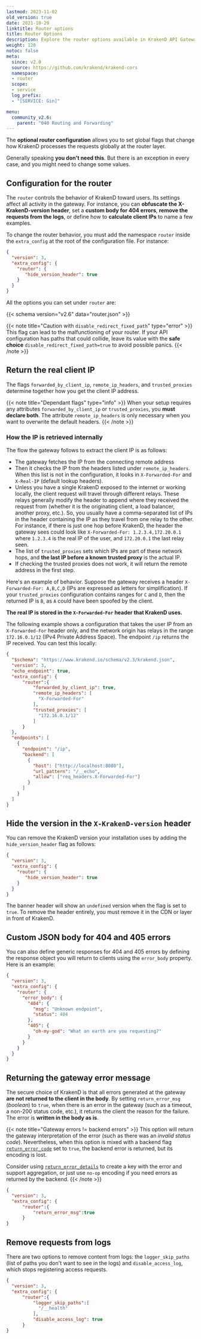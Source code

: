 ```yaml
---
lastmod: 2023-11-02
old_version: true
date: 2021-10-29
linktitle: Router options
title: Router Options
description: Explore the router options available in KrakenD API Gateway to customize the routing behavior and optimize API request handling
weight: 120
notoc: false
meta:
  since: v2.0
  source: https://github.com/krakend/krakend-cors
  namespace:
  - router
  scope:
  - service
  log_prefix:
  - "[SERVICE: Gin]"

menu:
  community_v2.6:
    parent: "040 Routing and Forwarding"
---
```


The **optional router configuration** allows you to set global flags that change how KrakenD processes the requests globally at the router layer.

Generally speaking **you don't need this**. But there is an exception in every case, and you might need to change some values.

## Configuration for the router

The `router` controls the behavior of KrakenD toward users. Its settings affect all activity in the gateway. For instance, you can **obfuscate the X-KrakenD-version header**, set a **custom body for 404 errors**, **remove the requests from the logs**, or define how to **calculate client IPs** to name a few examples.

To change the router behavior, you must add the namespace `router` inside the `extra_config` at the root of the configuration file. For instance:

```json
{
  "version": 3,
  "extra_config": {
    "router": {
       "hide_version_header": true
    }
  }
}
```
All the options you can set under `router` are:

{{< schema version="v2.6" data="router.json" >}}


{{< note title="Caution with `disable_redirect_fixed_path`" type="error" >}}
This flag can lead to the malfunctioning of your router. If your API configuration has paths that could collide, leave its value with the **safe choice** `disable_redirect_fixed_path=true` to avoid possible panics.
{{< /note >}}

## Return the real client IP
The flags `forwarded_by_client_ip`, `remote_ip_headers`, and `trusted_proxies` determine together how you get the client IP address.

{{< note title="Dependant flags" type="info" >}}
When your setup requires any attributes `forwarded_by_client_ip` or `trusted_proxies`, you **must declare both**. The attribute `remote_ip_headers` is only necessary when you want to overwrite the default headers.
{{< /note >}}

### How the IP is retrieved internally
The flow the gateway follows to extract the client IP is as follows:

- The gateway fetches the IP from the connecting remote address
- Then it checks the IP from the headers listed under `remote_ip_headers`. When this list is not in the configuration, it looks in  `X-Forwarded-For` and `X-Real-IP` (default lookup headers).
- Unless you have a single KrakenD exposed to the internet or working locally, the client request will travel through different relays. These relays generally modify the header to append where they received the request from (whether it is the originating client, a load balancer, another proxy, etc.). So, you usually have a comma-separated list of IPs in the header containing the IP as they travel from one relay to the other. For instance, if there is just one hop before KrakenD, the header the gateway sees could look like `X-Forwarded-For: 1.2.3.4,172.20.0.1` where `1.2.3.4` is the real IP of the user, and `172.20.0.1` the last relay seen.
- The list of `trusted_proxies` sets which IPs are part of these network hops, and **the last IP before a known trusted proxy** is the actual IP.
- If checking the trusted proxies does not work, it will return the remote address in the first step.

Here's an example of behavior. Suppose the gateway receives a header `X-Forwarded-For: A,B,C,D` (IPs are expressed as letters for simplification). If your `trusted_proxies` configuration contains ranges for `C` and `D`, then the returned IP is `B`, as `A` could have been spoofed by the client.

**The real IP is stored in the `X-Forwarded-For` header that KrakenD uses.**

The following example shows a configuration that takes the user IP from an `X-Forwarded-For` header only, and the network origin has relays in the range `172.16.0.1/12` (IPv4 Private Address Space). The endpoint `/ip` returns the IP received. You can test this locally:

```json
{
  "$schema": "https://www.krakend.io/schema/v2.3/krakend.json",
  "version": 3,
  "echo_endpoint": true,
  "extra_config": {
      "router":{
          "forwarded_by_client_ip": true,
          "remote_ip_headers": [
            "X-Forwarded-For"
          ],
          "trusted_proxies": [
            "172.16.0.1/12"
          ]
      }
  },
  "endpoints": [
    {
      "endpoint": "/ip",
      "backend": [
        {
          "host": ["http://localhost:8080"],
          "url_pattern": "/__echo",
          "allow": ["req_headers.X-Forwarded-For"]
        }
      ]
    }
  ]
}
```

## Hide the version in the `X-KrakenD-version` header
You can remove the KrakenD version your installation uses by adding the `hide_version_header` flag as follows:

```json
{
  "version": 3,
  "extra_config": {
    "router": {
       "hide_version_header": true
    }
  }
}
```
The banner header will show an `undefined` version when the flag is set to `true`. To remove the header entirely, you must remove it in the CDN or layer in front of KrakenD.

## Custom JSON body for 404 and 405 errors
You can also define generic responses for 404 and 405 errors by defining the response object you will return to clients using the `error_body` property. Here is an example:

```json
{
  "version": 3,
  "extra_config": {
    "router": {
      "error_body": {
        "404": {
          "msg": "Unknown endpoint",
          "status": 404
        },
        "405": {
          "oh-my-god": "What on earth are you requesting?"
        }
      }
    }
  }
}
```

## Returning the gateway error message
The secure choice of KrakenD is that all errors generated at the gateway **are not returned to the client in the body**. By setting `return_error_msg` (*boolean*) to `true`, when there is an error in the gateway (such as a timeout, a non-200 status code, etc.), it returns the client the reason for the failure. The error is **written in the body as is**.

{{< note title="Gateway errors != backend errors" >}}
This option will return the gateway interpretation of the error (such as there was an *invalid status code*). Nevertheless, when this option is mixed with a backend flag [`return_error_code`](/docs/v2.6/backends/detailed-errors/#showing-backend-errors) set to `true`, the backend error is returned, but its encoding is lost.

Consider using [`return_error_details`](/docs/v2.6/backends/detailed-errors/#return-backend-errors-in-a-new-key) to create a key with the error and support aggregation, or just use `no-op` encoding if you need errors as returned by the backend.
{{< /note >}}

```json
{
  "version": 3,
  "extra_config": {
      "router":{
          "return_error_msg":true
      }
}
```

## Remove requests from logs
There are two options to remove content from logs: the `logger_skip_paths` (list of paths you don't want to see in the logs) and `disable_access_log`, which stops registering access requests.

```json
{
  "version": 3,
  "extra_config": {
      "router":{
          "logger_skip_paths":[
            "/__health"
          ],
          "disable_access_log": true
      }
}
```